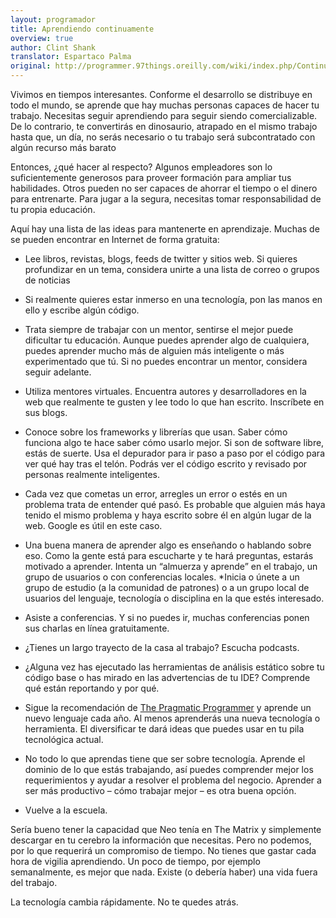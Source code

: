 ```yaml
---
layout: programador
title: Aprendiendo continuamente
overview: true
author: Clint Shank
translator: Espartaco Palma
original: http://programmer.97things.oreilly.com/wiki/index.php/Continuous_Learning
---
```


Vivimos en tiempos interesantes. Conforme el desarrollo se distribuye en
todo el mundo, se aprende que hay muchas personas capaces de hacer tu
trabajo. Necesitas seguir aprendiendo para seguir siendo
comercializable. De lo contrario, te convertirás en dinosaurio, atrapado
en el mismo trabajo hasta que, un día, no serás necesario o tu trabajo
será subcontratado con algún recurso más barato

Entonces, ¿qué hacer al respecto? Algunos empleadores son lo
suficientemente generosos para proveer formación para ampliar tus
habilidades. Otros pueden no ser capaces de ahorrar el tiempo o el
dinero para entrenarte. Para jugar a la segura, necesitas tomar
responsabilidad de tu propia educación.

Aquí hay una lista de las ideas para mantenerte en aprendizaje. Muchas
de se pueden encontrar en Internet de forma gratuita:

* Lee libros, revistas, blogs, feeds de twitter y sitios web. Si quieres
profundizar en un tema, considera unirte a una lista de correo o grupos
de noticias
* Si realmente quieres estar inmerso en una tecnología, pon las manos en
ello y escribe algún código.
* Trata siempre de trabajar con un mentor, sentirse el mejor puede
dificultar tu educación. Aunque puedes aprender algo de cualquiera,
puedes aprender mucho más de alguien más inteligente o más experimentado
que tú. Si no puedes encontrar un mentor, considera seguir adelante.
* Utiliza mentores virtuales. Encuentra autores y desarrolladores en la
web que realmente te gusten y lee todo lo que han escrito. Inscríbete en
sus blogs.
* Conoce sobre los frameworks y librerías que usan. Saber cómo funciona
algo te hace saber cómo usarlo mejor. Si son de software libre, estás de
suerte. Usa el depurador para ir paso a paso por el código para ver qué
hay tras el telón. Podrás ver el código escrito y revisado por personas
realmente inteligentes.
* Cada vez que cometas un error, arregles un error o estés en un problema
trata de entender qué pasó. Es probable que alguien más haya tenido el
mismo problema y haya escrito sobre él en algún lugar de la web. Google
es útil en este caso.
* Una buena manera de aprender algo es enseñando o hablando sobre eso.
Como la gente está para escucharte y te hará preguntas, estarás motivado
a aprender. Intenta un “almuerza y aprende” en el trabajo, un grupo de
usuarios o con conferencias locales.
*Inicia o únete a un grupo de estudio (a la comunidad de patrones) o a un
grupo local de usuarios del lenguaje, tecnología o disciplina en la que
estés interesado.
* Asiste a conferencias. Y si no puedes ir, muchas conferencias ponen sus
charlas en línea gratuitamente.
* ¿Tienes un largo trayecto de la casa al trabajo? Escucha podcasts.
* ¿Alguna vez has ejecutado las herramientas de análisis estático sobre
tu código base o has mirado en las advertencias de tu IDE? Comprende qué
están reportando y por qué.
* Sigue la recomendación de [The Pragmatic Programmer][1] y aprende un
nuevo lenguaje cada año. Al menos aprenderás una nueva tecnología o
herramienta. El diversificar te dará ideas que puedes usar en tu pila
tecnológica actual.
* No todo lo que aprendas tiene que ser sobre tecnología. Aprende el
dominio de lo que estás trabajando, así puedes comprender mejor los
requerimientos y ayudar a resolver el problema del negocio. Aprender a
ser más productivo – cómo trabajar mejor – es otra buena opción.

* Vuelve a la escuela.

Sería bueno tener la capacidad que Neo tenía en The Matrix y simplemente
descargar en tu cerebro la información que necesitas. Pero no podemos,
por lo que requerirá un compromiso de tiempo. No tienes que gastar cada
hora de vigilia aprendiendo. Un poco de tiempo, por ejemplo
semanalmente, es mejor que nada. Existe (o debería haber) una vida fuera
del trabajo.

La tecnología cambia rápidamente. No te quedes atrás.

[1]: http://www.pragprog.com/titles/tpp/the-pragmatic-programmer

